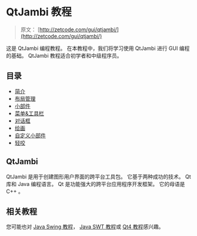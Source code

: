 # QtJambi 教程

> 原文： [http://zetcode.com/gui/qtjambi/](http://zetcode.com/gui/qtjambi/)

这是 QtJambi 编程教程。 在本教程中，我们将学习使用 QtJambi 进行 GUI 编程的基础。 QtJambi 教程适合初学者和中级程序员。

## 目录



*   [简介](introduction/)
*   [布局管理](layoutmanagement/)
*   [小部件](widgets/)
*   [菜单&工具栏](menustoolbars/)
*   [对话框](dialogs/)
*   [绘画](painting/)
*   [自定义小部件](customwidget/)
*   [轻咬](nibbles/)



## QtJambi

QtJambi 是用于创建图形用户界面的跨平台工具包。 它基于两种成功的技术。 Qt 库和 Java 编程语言。 Qt 是功能强大的跨平台应用程序开发框架。 它的母语是 C++ 。

## 相关教程

您可能也对 [Java Swing 教程](/tutorials/javaswingtutorial/)， [Java SWT 教程](/gui/javaswt/)或 [Qt4 教程](/gui/qt4/)感兴趣。